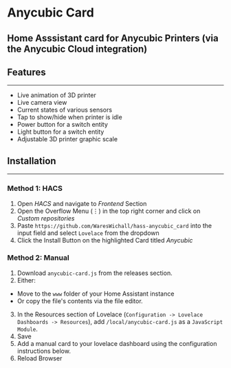 # Anycubic Card
## Home Asssistant card for Anycubic Printers (via the Anycubic Cloud integration)


## Features
---

- Live animation of 3D printer
- Live camera view
- Current states of various sensors
- Tap to show/hide when printer is idle
- Power button for a switch entity
- Light button for a switch entity
- Adjustable 3D printer graphic scale


## Installation
---
### Method 1: HACS
1. Open _HACS_ and navigate to _Frontend_ Section
2. Open the Overflow Menu (⋮) in the top right corner and click on _Custom repositories_
3. Paste `https://github.com/WaresWichall/hass-anycubic_card` into the input field and select `Lovelace` from the dropdown
4. Click the Install Button on the highlighted Card titled _Anycubic_

### Method 2: Manual

1. Download ```anycubic-card.js``` from the releases section.
2. Either:
  * Move to the ```www``` folder of your Home Assistant instance
  * Or copy the file's contents via the file editor.
3. In the Resources section of Lovelace (```Configuration -> Lovelace Dashboards -> Resources```), add ```/local/anycubic-card.js``` as a ```JavaScript Module```.
4. Save
5. Add a manual card to your lovelace dashboard using the configuration instructions below.
6. Reload Browser

